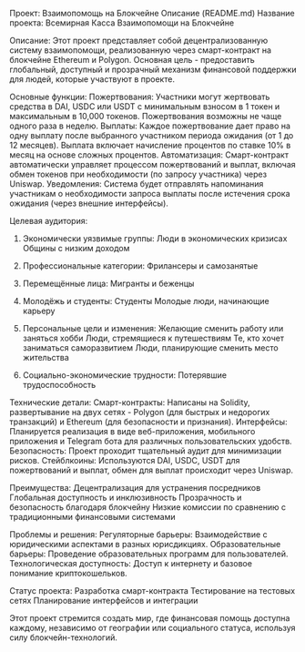 
Проект: Взаимопомощь на Блокчейне
Описание (README.md)
Название проекта: Всемирная Касса Взаимопомощи на Блокчейне

Описание:
Этот проект представляет собой децентрализованную систему взаимопомощи, реализованную через смарт-контракт на блокчейне Ethereum и Polygon. Основная цель - предоставить глобальный, доступный и прозрачный механизм финансовой поддержки для людей, которые участвуют в проекте.

Основные функции:
Пожертвования: Участники могут жертвовать средства в DAI, USDC или USDT с минимальным взносом в 1 токен и максимальным в 10,000 токенов. Пожертвования возможны не чаще одного раза в неделю.
Выплаты: Каждое пожертвование дает право на одну выплату после выбранного участником периода ожидания (от 1 до 12 месяцев). Выплата включает начисление процентов по ставке 10% в месяц на основе сложных процентов.
Автоматизация: Смарт-контракт автоматически управляет процессом пожертвований и выплат, включая обмен токенов при необходимости (по запросу участника) через Uniswap.
Уведомления: Система будет отправлять напоминания участникам о необходимости запроса выплаты после истечения срока ожидания (через внешние интерфейсы).

Целевая аудитория:

1. Экономически уязвимые группы:
Люди в экономических кризисах
Общины с низким доходом

2. Профессиональные категории:
Фрилансеры и самозанятые

3. Перемещённые лица:
Мигранты и беженцы

4. Молодёжь и студенты:
Студенты
Молодые люди, начинающие карьеру

5. Персональные цели и изменения:
Желающие сменить работу или заняться хобби
Люди, стремящиеся к путешествиям
Те, кто хочет заниматься саморазвитием
Люди, планирующие сменить место жительства

6. Социально-экономические трудности:
Потерявшие трудоспособность

Технические детали:
Смарт-контракты: Написаны на Solidity, развертывание на двух сетях - Polygon (для быстрых и недорогих транзакций) и Ethereum (для безопасности и признания).
Интерфейсы: Планируется реализация в виде веб-приложения, мобильного приложения и Telegram бота для различных пользовательских удобств.
Безопасность: Проект проходит тщательный аудит для минимизации рисков.
Стейблкоины: Используются DAI, USDC, USDT для пожертвований и выплат, обмен для выплат происходит через Uniswap.

Преимущества:
Децентрализация для устранения посредников
Глобальная доступность и инклюзивность
Прозрачность и безопасность благодаря блокчейну
Низкие комиссии по сравнению с традиционными финансовыми системами

Проблемы и решения:
Регуляторные барьеры: Взаимодействие с юридическими аспектами в разных юрисдикциях.
Образовательные барьеры: Проведение образовательных программ для пользователей.
Технологическая доступность: Доступ к интернету и базовое понимание криптокошельков.

Статус проекта:
Разработка смарт-контракта
Тестирование на тестовых сетях
Планирование интерфейсов и интеграции

Этот проект стремится создать мир, где финансовая помощь доступна каждому, независимо от географии или социального статуса, используя силу блокчейн-технологий.
